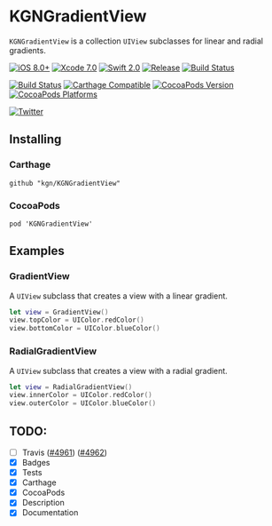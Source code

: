 # KGNGradientView

`KGNGradientView` is a collection `UIView` subclasses for linear and radial gradients.

[![iOS 8.0+](http://img.shields.io/badge/iOS-8.0%2B-blue.svg)]()
[![Xcode 7.0](http://img.shields.io/badge/Xcode-7.0-blue.svg)]()
[![Swift 2.0](http://img.shields.io/badge/Swift-2.0-blue.svg)]()
[![Release](https://img.shields.io/github/release/kgn/KGNGradientView.svg)](/releases)
[![Build Status](http://img.shields.io/badge/License-MIT-lightgrey.svg)](/LICENSE)

[![Build Status](https://travis-ci.org/kgn/KGNGradientView.svg)](https://travis-ci.org/kgn/KGNGradientView)
[![Carthage Compatible](https://img.shields.io/badge/Carthage-Compatible-4BC51D.svg)](https://github.com/Carthage/Carthage)
[![CocoaPods Version](https://img.shields.io/cocoapods/v/KGNGradientView.svg)](https://cocoapods.org/pods/KGNGradientView)
[![CocoaPods Platforms](https://img.shields.io/cocoapods/p/KGNGradientView.svg)](https://cocoapods.org/pods/KGNGradientView)

[![Twitter](https://img.shields.io/badge/Twitter-@iamkgn-55ACEE.svg)](http://twitter.com/iamkgn)

## Installing

### Carthage
```
github "kgn/KGNGradientView"
```

### CocoaPods
```
pod 'KGNGradientView'
```

## Examples

### GradientView
A `UIView` subclass that creates a view with a linear gradient.
``` Swift
let view = GradientView()
view.topColor = UIColor.redColor()
view.bottomColor = UIColor.blueColor()
```

### RadialGradientView
A `UIView` subclass that creates a view with a radial gradient.
``` Swift
let view = RadialGradientView()
view.innerColor = UIColor.redColor()
view.outerColor = UIColor.blueColor()
```

## TODO:
- [ ] Travis ([#4961](https://github.com/travis-ci/travis-ci/issues/4961)) ([#4962](https://github.com/travis-ci/travis-ci/issues/4962))
- [X] Badges
- [X] Tests
- [X] Carthage
- [X] CocoaPods
- [X] Description
- [X] Documentation
